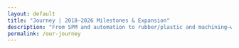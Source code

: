 ```yaml
---
layout: default
title: "Journey | 2018–2026 Milestones & Expansion"
description: "From SPM and automation to rubber/plastic and machining—with ISO 9001 and future ISO 27001/IATF 16949 on the roadmap."
permalink: /our-journey
---
```

